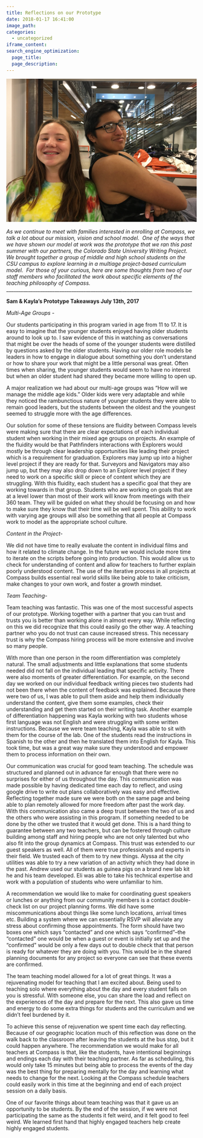 ```yaml
---
title: Reflections on our Prototype
date: 2018-01-17 16:41:00
image_path:
categories:
  - uncategorized
iframe_content:
search_engine_optimization:
  page_title:
  page_description:
---
```



![](/assets/images/versions/img-2674---x----4032-3024x---.JPG)

*As we continue to meet with families interested in enrolling at Compass, we talk a lot about our mission, vision and school model.&nbsp; One of the ways that we have shown our model at work was the prototype that we ran this past summer with our partners, the Colorado State University Writing Project.&nbsp; We brought together a group of middle and high school students on the CSU campus to explore learning in a multiage project-based curriculum model.&nbsp; For those of your curious, here are some thoughts from two of our staff members who facilitated the work about specific elements of the teaching philosophy of Compass.*<br>\_\_\_\_\_\_\_\_\_\_\_\_\_\_\_\_\_\_\_\_\_\_\_\_\_\_\_\_\_\_\_\_\_\_\_\_\_\_\_\_\_\_\_\_\_\_\_\_\_\_\_\_\_\_\_\_\_\_\_\_\_\_\_\_\_\_\_\_\_\_\_\_\_\_\_\_\_

**Sam & Kayla’s Prototype Takeaways July 13th, 2017**

*Multi-Age Groups - &nbsp;*

Our students participating in this program varied in age from 11 to 17. It is easy to imagine that the younger students enjoyed having older students around to look up to. I saw evidence of this in watching as conversations that might be over the heads of some of the younger students were distilled by questions asked by the older students. Having our older role models be leaders in how to engage in dialogue about something you don’t understand or how to share your work that might be a little personal was great. Often times when sharing, the younger students would seem to have no interest but when an older student had shared they became more willing to open up.

A major realization we had about our multi-age groups was “How will we manage the middle age kids.” Older kids were very adaptable and while they noticed the rambunctious nature of younger students they were able to remain good leaders, but the students between the oldest and the youngest seemed to struggle more with the age differences.

Our solution for some of these tensions are fluidity between Compass levels were making sure that there are clear expectations of each individual student when working in their mixed age groups on projects. An example of the fluidity would be that Pathfinders interactions with Explorers would mostly be through clear leadership opportunities like leading their project which is a requirement for graduation. Explorers may jump up into a higher level project if they are ready for that. Surveyors and Navigators may also jump up, but they may also drop down to an Explorer level project if they need to work on a specific skill or piece of content which they are struggling. With this fluidity, each student has a specific goal that they are working towards in that group. Students who are working on goals that are at a level lower than most of their work will know from meetings with their 360 team. They will be guided on what they should be focusing on and how to make sure they know that their time will be well spent. This ability to work with varying age groups will also be something that all people at Compass work to model as the appropriate school culture.

*Content in the Project-*

We did not have time to really evaluate the content in individual films and how it related to climate change. In the future we would include more time to iterate on the scripts before going into production. This would allow us to check for understanding of content and allow for teachers to further explain poorly understood content. The use of the iterative process in all projects at Compass builds essential real world skills like being able to take criticism, make changes to your own work, and foster a growth mindset.

*Team Teaching-*

Team teaching was fantastic. This was one of the most successful aspects of our prototype. Working together with a partner that you can trust and trusts you is better than working alone in almost every way. While reflecting on this we did recognize that this could easily go the other way. A teaching partner who you do not trust can cause increased stress. This necessary trust is why the Compass hiring process will be more extensive and involve so many people.

With more than one person in the room differentiation was completely natural. The small adjustments and little explanations that some students needed did not fall on the individual leading that specific activity. There were also moments of greater differentiation. For example, on the second day we worked on our individual feedback writing pieces two students had not been there when the content of feedback was explained. Because there were two of us, I was able to pull them aside and help them individually understand the content, give them some examples, check their understanding and get them started on their writing task. Another example of differentiation happening was Kayla working with two students whose first language was not English and were struggling with some written instructions. Because we were team teaching, Kayla was able to sit with them for the course of the lab. One of the students read the instructions in Spanish to the other and then he translated them into English for Kayla. This took time, but was a great way make sure they understood and empower them to process information on their own.

Our communication was crucial for good team teaching. The schedule was structured and planned out in advance far enough that there were no surprises for either of us throughout the day. This communication was made possible by having dedicated time each day to reflect, and using google drive to write out plans collaboratively was easy and effective. Reflecting together made sure we were both on the same page and being able to plan remotely allowed for more freedom after past the work day. With this communication also came a deep trust between the two of us and the others who were assisting in this program. If something needed to be done by the other we trusted that it would get done. This is a hard thing to guarantee between any two teachers, but can be fostered through culture building among staff and hiring people who are not only talented but who also fit into the group dynamics at Compass. This trust was extended to our guest speakers as well. All of them were true professionals and experts in their field. We trusted each of them to try new things. Alyssa at the city utilities was able to try a new variation of an activity which they had done in the past. Andrew used our students as guinea pigs on a brand new lab kit he and his team developed. Eli was able to take his technical expertise and work with a population of students who were unfamiliar to him.

A recommendation we would like to make for coordinating guest speakers or lunches or anything from our community members is a contact double-check list on our project planning forms. We did have some miscommunications about things like some lunch locations, arrival times etc. Building a system where we can essentially RSVP will alleviate any stress about confirming those appointments. The form should have two boxes one which says “contacted” and one which says “confirmed”–the “contacted" one would be when a guest or event is initially set up and the “confirmed" would be only a few days out to double check that that person is ready for whatever they are doing with you. This would be in the shared planning documents for any project so everyone can see that these events are confirmed.

The team teaching model allowed for a lot of great things. It was a rejuvenating model for teaching that I am excited about. Being used to teaching solo where everything about the day and every student falls on you is stressful. With someone else, you can share the load and reflect on the experiences of the day and prepare for the next. This also gave us time and energy to do some extra things for students and the curriculum and we didn’t feel burdened by it.

To achieve this sense of rejuvenation we spent time each day reflecting. Because of our geographic location much of this reflection was done on the walk back to the classroom after leaving the students at the bus stop, but it could happen anywhere. The recommendation we would make for all teachers at Compass is that, like the students, have intentional beginnings and endings each day with their teaching partner. As far as scheduling, this would only take 15 minutes but being able to process the events of the day was the best thing for preparing mentally for the day and learning what needs to change for the next. Looking at the Compass schedule teachers could easily work in this time at the beginning and end of each project session on a daily basis.

One of our favorite things about team teaching was that it gave us an opportunity to be students. By the end of the session, if we were not participating the same as the students it felt weird, and it felt good to feel weird. We learned first hand that highly engaged teachers help create highly engaged students.